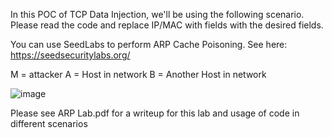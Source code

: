In this POC of TCP Data Injection, we'll be using the following scenario.
Please read the code and replace IP/MAC with fields with the desired fields.

You can use SeedLabs to perform ARP Cache Poisoning. See here: https://seedsecuritylabs.org/

M = attacker
A = Host in network
B = Another Host in network

![image](https://user-images.githubusercontent.com/76045226/199382529-7146b904-47ac-4450-a1ec-026d25de0d9c.png)

Please see ARP Lab.pdf for a writeup for this lab and usage of code in different scenarios
